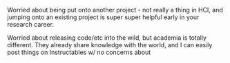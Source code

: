 Worried about being put onto another project - not really a thing in HCI, and jumping onto an existing project is super super helpful early in your research career.

Worried about releasing code/etc into the wild, but academia is totally different. They already share knowledge with the world, and I can easily post things on Instructables w/ no concerns about 